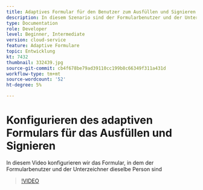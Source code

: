 ```yaml
---
title: Adaptives Formular für den Benutzer zum Ausfüllen und Signieren konfigurieren
description: In diesem Szenario sind der Formularbenutzer und der Unterzeichner identisch.
type: Documentation
role: Developer
level: Beginner, Intermediate
version: cloud-service
feature: Adaptive Formulare
topic: Entwicklung
kt: 7432
thumbnail: 332439.jpg
source-git-commit: cb4f678be79ad39110cc199b8c66349f311a431d
workflow-type: tm+mt
source-wordcount: '52'
ht-degree: 5%

---
```


# Konfigurieren des adaptiven Formulars für das Ausfüllen und Signieren


In diesem Video konfigurieren wir das Formular, in dem der Formularbenutzer und der Unterzeichner dieselbe Person sind

>[!VIDEO](https://video.tv.adobe.com/v/332439/?quality=9&learn=on)

